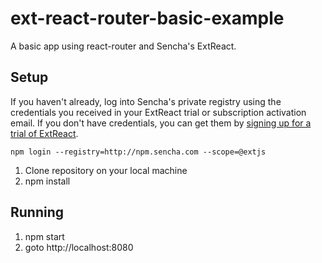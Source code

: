 # ext-react-router-basic-example

A basic app using react-router and Sencha's ExtReact.

## Setup

If you haven't already, log into Sencha's private registry using the credentials you received in your ExtReact trial or subscription activation email.  If you don't have credentials, you can get them by [signing up for a trial of ExtReact](https://www.sencha.com/products/extreact/evaluate/).

```
npm login --registry=http://npm.sencha.com --scope=@extjs
```

1. Clone repository on your local machine
2. npm install

## Running

1. npm start
2. goto http://localhost:8080
